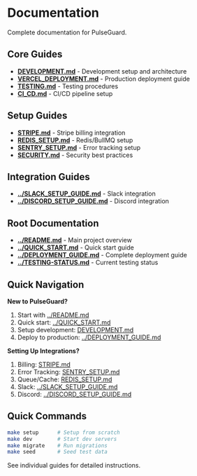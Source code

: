 # Documentation

Complete documentation for PulseGuard.

## Core Guides

- **[DEVELOPMENT.md](DEVELOPMENT.md)** - Development setup and architecture
- **[VERCEL_DEPLOYMENT.md](VERCEL_DEPLOYMENT.md)** - Production deployment guide
- **[TESTING.md](TESTING.md)** - Testing procedures
- **[CI_CD.md](CI_CD.md)** - CI/CD pipeline setup

## Setup Guides

- **[STRIPE.md](STRIPE.md)** - Stripe billing integration
- **[REDIS_SETUP.md](REDIS_SETUP.md)** - Redis/BullMQ setup
- **[SENTRY_SETUP.md](SENTRY_SETUP.md)** - Error tracking setup
- **[SECURITY.md](SECURITY.md)** - Security best practices

## Integration Guides

- **[../SLACK_SETUP_GUIDE.md](../SLACK_SETUP_GUIDE.md)** - Slack integration
- **[../DISCORD_SETUP_GUIDE.md](../DISCORD_SETUP_GUIDE.md)** - Discord integration

## Root Documentation

- **[../README.md](../README.md)** - Main project overview
- **[../QUICK_START.md](../QUICK_START.md)** - Quick start guide
- **[../DEPLOYMENT_GUIDE.md](../DEPLOYMENT_GUIDE.md)** - Complete deployment guide
- **[../TESTING-STATUS.md](../TESTING-STATUS.md)** - Current testing status

## Quick Navigation

**New to PulseGuard?**
1. Start with [../README.md](../README.md)
2. Quick start: [../QUICK_START.md](../QUICK_START.md)
3. Setup development: [DEVELOPMENT.md](DEVELOPMENT.md)
4. Deploy to production: [../DEPLOYMENT_GUIDE.md](../DEPLOYMENT_GUIDE.md)

**Setting Up Integrations?**
1. Billing: [STRIPE.md](STRIPE.md)
2. Error Tracking: [SENTRY_SETUP.md](SENTRY_SETUP.md)
3. Queue/Cache: [REDIS_SETUP.md](REDIS_SETUP.md)
4. Slack: [../SLACK_SETUP_GUIDE.md](../SLACK_SETUP_GUIDE.md)
5. Discord: [../DISCORD_SETUP_GUIDE.md](../DISCORD_SETUP_GUIDE.md)

## Quick Commands

```bash
make setup      # Setup from scratch
make dev        # Start dev servers
make migrate    # Run migrations
make seed       # Seed test data
```

See individual guides for detailed instructions.
